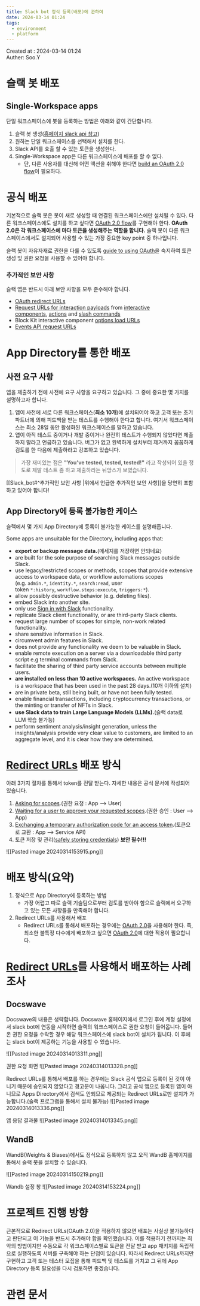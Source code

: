 ```yaml
---
title: Slack bot 정식 등록(배포)에 관하여
date: 2024-03-14 01:24
tags:
  - environment
  - platform
---
```


Created at : 2024-03-14 01:24  
Auther: Soo.Y  

# 슬랙 봇 배포

## Single-Workspace apps
단일 워크스페이스에 봇을 등록하는 방법은 아래와 같이 간단합니다.
1. 슬랙 봇 생성([홈페이지 slack api 참고](https://api.slack.com/apps))
2. 원하는 단일 워크스페이스를 선택해서 설치를 한다.
3. Slack API를 호출 할 수 있는 토큰을 생성한다.
4. Single-Workspace app은 다른 워크스페이스에 배포를 할 수 없다.
	- 단, 다른 사용자를 대신해 어떤 액션을 취해야 한다면 [build an OAuth 2.0 flow](https://api.slack.com/authentication/oauth-v2)이 필요하다.

# 공식 배포
기본적으로 슬랙 봇은 봇이 새로 생성할 때 연결된 워크스페이스에만 설치될 수 있다. 
다른 워크스페이스에도 설치를 하고 싶다면 [OAuth 2.0 flow](https://api.slack.com/authentication/oauth-v2)를 구현해야 한다. **OAuth 2.0은 각 워크스페이스에 마다 토큰을 생성해주는 역할을 합니다.**  슬랙 봇이 다른 워크스페이스에서도 설치되어 사용할 수 있는 가장 중요한 key point 중 하나입니다.

슬랙 봇이 자유자재로 권한을 다룰 수 있도록 [guide to using OAuth](https://api.slack.com/authentication)을 숙지하여 토큰 생성 및 권한 요청을 사용할 수 있어야 합니다.

### 추가적인 보안 사항


슬랙 앱은 반드시 아래 보안 사항을 모두 준수해야 합니다.
- [OAuth redirect URLs](https://api.slack.com/docs/oauth#redirect_urls)
- [Request URLs for interaction payloads](https://api.slack.com/interactivity/handling#payloads) from [interactive components](https://api.slack.com/block-kit/interactivity), [actions](https://api.slack.com/actions#enabling_components) and [slash commands](https://api.slack.com/slash-commands#app_command_handling)
- Block Kit interactive component [options load URLs](https://api.slack.com/reference/messaging/block-elements#external-select)
- [Events API request URLs](https://api.slack.com/events-api#events_api_request_urls)

# App Directory를 통한 배포

## 사전 요구 사항
앱을 제출하기 전에 사전에 요구 사항을 요구하고 있습니다. 그 중에 중요한 몇 가지를 설명하고자 합니다.
1. 앱이 사전에 서로 다른 워크스페이스(**최소 10개**)에 설치되어야 하고 고객 또는 초기 파트너에 의해 피드백을 받는 테스트를 수행해야 한다고 합니다. 여기서 워크스페이스는 최소 28일 동안 활성화된 워크스페이스를 말하고 있습니다.
2. 앱이 아직 테스트 중이거나 개발 중이거나 완전히 테스트가 수행되지 않았다면 제출하지 말라고 언급하고 있습니다. 버그가 없고 완벽하게 설치부터 제거까지 꼼꼼하게 검토를 한 다음에 제출하라고 강조하고 있습니다.
> 가장 재미있는 점은 **"You've tested, tested, tested!"** 라고 작성되어 있을 정도로 제발 테스트 좀 하고 제출하라는 뉘앙스가 보였습니다. 

[[Slack_bot#^추가적인 보안 사항 |위에서 언급한 추가적인 보안 사항]]을 당연히 포함하고 있어야 합니다!

## App Directory에 등록 불가능한 케이스

슬랙에서 몇 가지 App Directory에 등록이 불가능한 케이스를 설명해줍니다.

Some apps are unsuitable for the Directory, including apps that:
- **export or backup message data.**(메세지를 저장하면 안되네요)
- are built for the sole purpose of searching Slack messages outside Slack.
- use legacy/restricted scopes or methods, scopes that provide extensive access to workspace data, or workflow automations scopes (e.g. `admin.*`, `identity.*`, `search:read`, user token `*:history`, `workflow.steps:execute`, `triggers:*`).
- allow possibly destructive behavior (e.g. deleting files).
- embed Slack into another site.
- only use [Sign in with Slack](https://api.slack.com/docs/sign-in-with-slack) functionality.
- replicate Slack client functionality, or are third-party Slack clients.
- request large number of scopes for simple, non-work related functionality.
- share sensitive information in Slack.
- circumvent admin features in Slack.
- does not provide any functionality we deem to be valuable in Slack.
- enable remote execution on a server via a downloadable third party script e.g terminal commands from Slack.
- facilitate the sharing of third party service accounts between multiple users.
- **are installed on less than 10 active workspaces.** An active workspace is a workspace that has been used in the past 28 days.(10개 이하의 설치)
- are in private beta, still being built, or have not been fully tested.
- enable financial transactions, including cryptocurrency transactions, or the minting or transfer of NFTs in Slack.
- **use Slack data to train Large Language Models (LLMs).**(슬랙 data로 LLM 학습 불가능)
- perform sentiment analysis/insight generation, unless the insights/analysis provide very clear value to customers, are limited to an aggregate level, and it is clear how they are determined.

# [Redirect URLs](https://api.slack.com/authentication/oauth-v2) 배포 방식

아래 3가지 절차를 통해서 token를 전달 받는다. 자세한 내용은 공식 문서에 작성되어 있습니다.
1. [Asking for scopes](https://api.slack.com/authentication/oauth-v2#asking).(권한 요청 : App --> User)
2. [Waiting for a user to approve your requested scopes](https://api.slack.com/authentication/oauth-v2#waiting).(권한 승인 : User --> App)
3. [Exchanging a temporary authorization code for an access token](https://api.slack.com/authentication/oauth-v2#exchanging).(토큰으로 교환 : App --> Service API)
4. 토큰 저장 및 관리([safely storing credentials](https://api.slack.com/authentication/best-practices)) **보안 필수!!!**

![[Pasted image 20240314153915.png]]

# 배포 방식(요약)
1. 정식으로 App Directory에 등록하는 방법
	- 가장 어렵고 따로 슬랙 기술팀으로부터 검토를 받아야 함으로 슬랙에서 요구하고 있는 모든 사항들을 만족해야 합니다.
2. Redirect URLs를 사용해서 배포
	- Redirect URLs를 통해서 배포하는 경우에는 [OAuth 2.0](https://oauth.net/2/)을 사용해야 한다.
즉, 최소한 불특정 다수에게 배포하고 싶으면 [OAuth 2.0](https://oauth.net/2/)에 대한 적용이 필요합니다.

# [Redirect URLs](https://api.slack.com/authentication/oauth-v2)를 사용해서 배포하는 사례 조사

## Docswave 
Docswave의 내용은 생략합니다. Docswave 홈페이지에서 로그인 후에 계정 설정에서 slack bot에 연동을 시작하면 슬랙의 워크스페이스로 권한 요청이 들어옵니다. 들어온 권한 요청을 수락할 경우 해당 워크스페이스에 slack bot이 설치가 됩니다. 이 후에는 slack bot이 제공하는 기능을 사용할 수 있습니다.

![[Pasted image 20240314013311.png]]

권한 요청 화면 
![[Pasted image 20240314013328.png]]

Redirect URLs를 통해서 배포를 하는 경우에는 Slack 공식 앱으로 등록이 된 것이 아니기 때문에 승인되지 않았다고 경고문이 나옵니다. 그리고 공식 앱으로 등록된 앱이 아니므로 Apps Directory에서 검색도 안되므로 제공되는 Redirect URLs로만 설치가 가능합니다.(슬랙 프로그램을 통해서 설치 불가능)
![[Pasted image 20240314013336.png]]

앱 응답 결과물 
![[Pasted image 20240314013345.png]]


## WandB 

WandB(Weights & Biases)에서도 정식으로 등록하지 않고 오직 WandB 홈페이지를 통해서 슬랙 봇을 설치할 수 있습니다. 

![[Pasted image 20240314150219.png]]

Wandb 설정 창
![[Pasted image 20240314153224.png]]

# 프로젝트 진행 방향
근본적으로 Redirect URLs(OAuth 2.0)을 적용하지 않으면 배포는 사실상 불가능하다고 판단되고 이 기능을 반드시 추가해야 함을 확인했습니다. 이를 적용하기 전까지는 최악의 방법이지만 수동으로 각 워크스페이스별로 토큰을 전달 받고 app 패키지를 독립적으로 실행하도록 서버를 구축해야 하는 단점이 있습니다.
따라서 Redirect URLs까지만 구현하고 고객 또는 테스터 모집을 통해 피드백 및 테스트를 거치고 그 뒤에 App Directory 등록 필요성을 다시 검토하면 좋겠습니다.

# 관련 문서


